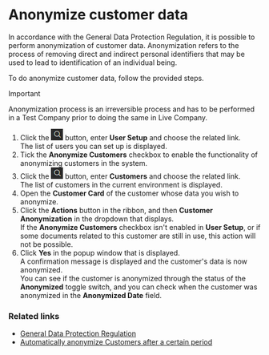 # Anonymize customer data

In accordance with the General Data Protection Regulation, it is possible to perform anonymization of customer data. Anonymization refers to the process of removing direct and indirect personal identifiers that may be used to lead to identification of an individual being.

To do anonymize customer data, follow the provided steps.

> [!Important] 
> Anonymization process is an irreversible process and has to be performed in a Test Company prior to doing the same in Live Company.

1. Click the ![Lightbulb that opens the Tell Me feature](../../../images/Icons/Lightbulb_icon.png "Tell Me what you want to do") button, enter **User Setup** and choose the related link.       
   The list of users you can set up is displayed.    
2. Tick the **Anonymize Customers** checkbox to enable the functionality of anonymizing customers in the system. 
3. Click the ![Lightbulb that opens the Tell Me feature](../../../images/Icons/Lightbulb_icon.png "Tell Me what you want to do") button, enter **Customers** and choose the related link.     
   The list of customers in the current environment is displayed. 
4. Open the **Customer Card** of the customer whose data you wish to anonymize. 
5. Click the **Actions** button in the ribbon, and then **Customer Anonymization** in the dropdown that displays.      
   If the **Anonymize Customers** checkbox isn't enabled in **User Setup**, or if some documents related to this customer are still in use, this action will not be possible. 
6. Click **Yes** in the popup window that is displayed.     
   A confirmation message is displayed and the customer's data is now anonymized.     
   You can see if the customer is anonymized through the status of the **Anonymized** toggle switch, and you can check when the customer was anonymized in the **Anonymized Date** field. 

### Related links
- [General Data Protection Regulation](../intro.md)
- [Automatically anonymize Customers after a certain period](/public/retail/gdpr/howto/anonymize-customers-after-period.md)
